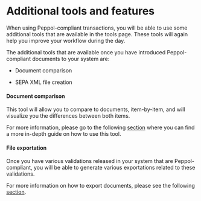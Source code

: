 # Additional tools and features

When using Peppol-compliant transactions, you will be able to use some
additional tools that are available in the tools page. These tools will
again help you improve your workflow during the day.

The additional tools that are available once you have introduced
Peppol-compliant documents to your system are:

-   Document comparison

-   SEPA XML file creation

#### Document comparison 

This tool will allow you to compare to documents, item-by-item, and will
visualize you the differences between both items.

For more information, please go to the following
[section](../System%20Overview/Tools.md#document-comparison-tool) where you can find a more in-depth
guide on how to use this tool.

#### File exportation 

Once you have various validations released in your system that are
Peppol-compliant, you will be able to generate various exportations
related to these validations.

For more information on how to export documents, please see the
following [section](../System%20Overview/Validations.md#exporting-documents).
